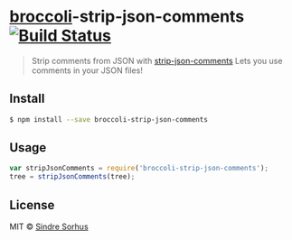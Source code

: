 # [broccoli](https://github.com/joliss/broccoli)-strip-json-comments [![Build Status](https://travis-ci.org/sindresorhus/broccoli-strip-json-comments.svg?branch=master)](https://travis-ci.org/sindresorhus/broccoli-strip-json-comments)

> Strip comments from JSON with [strip-json-comments](https://github.com/sindresorhus/strip-json-comments)
> Lets you use comments in your JSON files!


## Install

```sh
$ npm install --save broccoli-strip-json-comments
```


## Usage

```js
var stripJsonComments = require('broccoli-strip-json-comments');
tree = stripJsonComments(tree);
```


## License

MIT © [Sindre Sorhus](http://sindresorhus.com)
